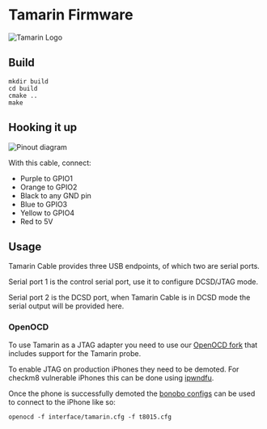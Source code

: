 # Tamarin Firmware
![Tamarin Logo](https://github.com/stacksmashing/tamarin-firmware/blob/main/media/tamarin-logo-300.png?raw=true)

## Build

```
mkdir build
cd build
cmake ..
make
```

## Hooking it up

![Pinout diagram](https://github.com/stacksmashing/tamarin-firmware/blob/main/media/pinout.png?raw=true)

With this cable, connect: 

- Purple to GPIO1
- Orange to GPIO2
- Black to any GND pin
- Blue to GPIO3
- Yellow to GPIO4
- Red to 5V

## Usage

Tamarin Cable provides three USB endpoints, of which two are serial ports.

Serial port 1 is the control serial port, use it to configure DCSD/JTAG mode.

Serial port 2 is the DCSD port, when Tamarin Cable is in DCSD mode the serial output will be provided here.

### OpenOCD

To use Tamarin as a JTAG adapter you need to use our [OpenOCD fork](https://github.com/stacksmashing/openocd) that includes support for the Tamarin probe.

To enable JTAG on production iPhones they need to be demoted. For checkm8 vulnerable iPhones this can be done using [ipwndfu](https://github.com/axi0mX/ipwndfu).

Once the phone is successfully demoted the [bonobo configs](https://github.com/lambdaconcept/bonobo-configs/blob/master/t8015.cfg) can be used to connect to the iPhone like so:

```
openocd -f interface/tamarin.cfg -f t8015.cfg
```
